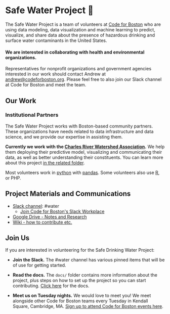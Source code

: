 # Safe Water Project 🚰

The Safe Water Project is a team of volunteers at [Code for Boston](https://www.codeforboston.org/) who are using data modeling, data visualization and machine learning to predict, visualize, and share data about the presence of hazardous drinking and surface water contaminants in the United States. 

#### We are interested in collaborating with health and environmental organizations.

Representatives for nonprofit organizations and government agencies interested in our work should contact Andrew at andrew@codeforboston.org. Please feel free to also join our Slack channel at Code for Boston and meet the team.

## Our Work

### Institutional Partners

The Safe Water Project works with Boston-based community partners. These organizations have needs related to data infrastructure and data science, and we provide our expertise in assisting them.   

**Currently we work with the [Charles River Watershed Association](https://www.crwa.org/).** We help them deploying their predictive model, visualizing and communicating their data, as well as better understanding their constituents. You can learn more about this project [in the related folder](https://github.com/codeforboston/safe-water/tree/master/projects/crwa).

Most volunteers work in [python](http://python.org) with [pandas](https://pandas.pydata.org/). Some volunteers also use [R](https://www.r-project.org/), or PHP.

## Project Materials and Communications

- [Slack channel](https://cfb-public.slack.com): #water
  - [Join Code for Boston's Slack Workplace](https://communityinviter.com/apps/cfb-public/code-for-boston)
- [Google Drive - Notes and Research](https://drive.google.com/drive/folders/1FbQE9_NP664lkz4d-Xu4omijLl-HNklz)
- [Wiki - how to contribute etc.](https://github.com/codeforboston/safe-water/wiki)

## Join Us

If you are interested in volunteering for the Safe Drinking Water Project:

- __Join the Slack.__ The #water channel has various pinned items that will be of use for getting started.

- __Read the docs.__ The ``docs/`` folder contains more information about the project, plus steps on how to set up the project so you can start contributing. [Click here](docs/) for the docs.

- __Meet us on Tuesday nights.__ We would love to meet you! We meet alongside other Code for Boston teams every Tuesday in Kendall Square, Cambridge, MA. [Sign up to attend Code for Boston events here](https://www.meetup.com/Code-for-Boston/).
